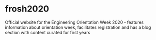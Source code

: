 # frosh2020
Official website for the Engineering Orientation Week 2020 - features information about orientation week, facilitates registration and has a blog section with content curated for first years
